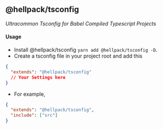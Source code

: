 ## @hellpack/tsconfig

_Ultracommon Tsconfig for Babel Compiled Typescript Projects_

#### Usage

- Install @hellpack/tsconfig `yarn add @hellpack/tsconfig -D`.
- Create a tsconfig file in your project root and add this

```json
{
  "extends": "@hellpack/tsconfig"
  // Your Settings here
}
```

- For example,

```json
{
  "extends": "@hellpack/tsconfig",
  "include": ["src"]
}
```
